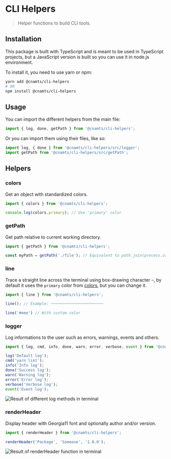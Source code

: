 # CLI Helpers

> Helper functions to build CLI tools.

## Installation

This package is built with TypeScript and is meant to be used in TypeScript projects, but a JavaScript version is built so you can use it in node.js environment.

To install it, you need to use yarn or npm:

```sh
yarn add @cnamts/cli-helpers
# OR
npm install @cnamts/cli-helpers
```

## Usage

You can import the different helpers from the main file:

```ts
import { log, done, getPath } from '@cnamts/cli-helpers';
```

Or you can import them using their files, like so:

```ts
import log, { done } from '@cnamts/cli-helpers/src/logger';
import getPath from '@cnamts/cli-helpers/src/getPath';
```

## Helpers

### colors

Get an object with standardized colors.

```ts
import { colors } from '@cnamts/cli-helpers';

console.log(colors.primary); // Use 'primary' color
```

### getPath

Get path relative to current working directory.

```ts
import { getPath } from '@cnamts/cli-helpers';

const myPath = getPath('./file'); // Equivalent to path.join(process.cwd(), './file)
```

### line

Trace a straight line across the terminal using box-drawing character `─`, by default it uses the `primary` color from [colors](./colors.ts), but you can change it.

```ts
import { line } from '@cnamts/cli-helpers';

line(); // Example: ───────────────────────

line('#eee') // With custom color
```

### logger

Log informations to the user such as errors, warnings, events and others.

```ts
import { log, cmd, info, done, warn, error, verbose, event } from '@cnamts/cli-helpers';

log('Default log');
cmd('yarn lint');
info('Info log');
done('Success log');
warn('Warning log');
error('Error log');
verbose('Verbose log');
event('Event log');
```

![Result of different log methods in terminal](https://user-images.githubusercontent.com/10298932/69444239-3ec71280-0d50-11ea-83b4-46b1ecc69eaf.png)

### renderHeader

Display header with Georgia11 font and optionally author and/or version.

```ts
import { renderHeader } from '@cnamts/cli-helpers';

renderHeader('Package', 'Someone', '1.0.0');
```

![Result of renderHeader function in terminal](https://user-images.githubusercontent.com/10298932/69446366-851e7080-0d54-11ea-8c33-beb7e7e30c36.png)
